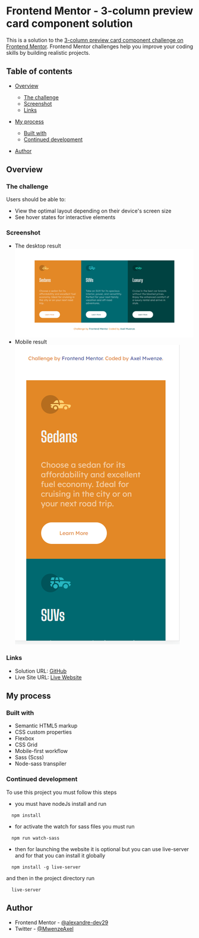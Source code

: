 # Frontend Mentor - 3-column preview card component solution

This is a solution to the [3-column preview card component challenge on Frontend Mentor](https://www.frontendmentor.io/challenges/3column-preview-card-component-pH92eAR2-). Frontend Mentor challenges help you improve your coding skills by building realistic projects.

## Table of contents

- [Overview](#overview)
  - [The challenge](#the-challenge)
  - [Screenshot](#screenshot)
  - [Links](#links)
- [My process](#my-process)
  - [Built with](#built-with)
  - [Continued development](#continued-development)

- [Author](#author)



## Overview

### The challenge

Users should be able to:

- View the optimal layout depending on their device's screen size
- See hover states for interactive elements

### Screenshot

- The desktop result
  ![](./design/result_desktop.png)
- Mobile result
  ![](./design/result_mobile.png)

### Links

- Solution URL: [GitHub](https://github.com/alexandre-dev29/3-column-preview-card)
- Live Site URL: [Live Website](https://3-column-preview-card-axel.netlify.app/)

## My process

### Built with

- Semantic HTML5 markup
- CSS custom properties
- Flexbox
- CSS Grid
- Mobile-first workflow
- Sass (Scss)
- Node-sass transpiler


### Continued development

To use this project  you must follow this steps
* you must have nodeJs install and run
```
  npm install
```
* for activate the watch for sass files you must run

```
  npm run watch-sass
```
* then for launching the website it is optional but you can use live-server and for that you can install it globally

```
  npm install -g live-server
```
and then in the project directory run
```
  live-server
```

## Author

- Frontend Mentor - [@alexandre-dev29](https://www.frontendmentor.io/profile/alexandre-dev29)
- Twitter - [@MwenzeAxel](https://twitter.com/MwenzeAxel)

